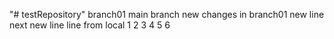 "# testRepository" 
branch01
main branch
new changes in branch01
new line
next new line
line from local
1
2
3
4
5
6